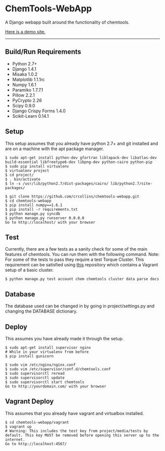 ChemTools-WebApp
================
A Django webapp built around the functionality of chemtools.

[Here is a demo site.](http://gauss.crcollins.com/)


_______________________________________________________________________
Build/Run Requirements
----------------------

- Python 2.7+
- Django 1.4.1
- Misaka 1.0.2
- Matplotlib 1.1.1rc
- Numpy 1.6.1
- Paramiko 1.7.7.1
- Pillow 2.2.1
- PyCrypto 2.26
- Scipy 0.9.0
- Django Crispy Forms 1.4.0
- Scikit-Learn 0.14.1



Setup
-----

This setup assumes that you already have python 2.7+ and git installed and are on a machine with the apt package manager.

    $ sudo apt-get install python-dev gfortran liblapack-dev libatlas-dev build-essential libfreetype6-dev libpng-dev python-cairo python-pip
    $ sudo pip install virtualenv
    $ virtualenv project
    $ cd project/
    $ . bin/activate
    $ ln -s /usr/lib/python2.7/dist-packages/cairo/ lib/python2.7/site-packages/

    $ git clone https://github.com/crcollins/chemtools-webapp.git
    $ cd chemtools-webapp
    $ pip install numpy==1.6.1
    $ pip install -r requirements.txt
    $ python manage.py syncdb
    $ python manage.py runserver 0.0.0.0
    Go to http://localhost/ with your browser

Test
----

Currently, there are a few tests as a sanity check for some of the main features of chemtools. You can run them with the following command. Note: For some of the tests to pass they require a test Torque Cluster. This requirement can be satisfied using [this](https://github.com/crcollins/torquecluster) repository which contains a Vagrant setup of a basic cluster.

    $ python manage.py test account chem chemtools cluster data parse docs

Database
--------

The database used can be changed in by going in project/settings.py and changing the DATABASE dictionary.


Deploy
------

This assumes you have already made it through the setup.

    $ sudo apt-get install supervisor nginx
    # While in your virtualenv from before
    $ pip install gunicorn

    $ sudo vim /etc/nginx/nginx.conf
    $ sudo vim /etc/supervisor/conf.d/chemtools.conf
    $ sudo supervisorctl reread
    $ sudo supervisorctl update
    $ sudo supervisorctl start chemtools
    Go to http://yourdomain.com/ with your browser


Vagrant Deploy
--------------

This assumes that you already have vagrant and virtualbox installed.

    $ cd chemtools-webapp/vagrant
    $ vagrant up
    # Warning: This includes the test key from project/media/tests by default. This key MUST be removed before opening this server up to the internet.
    Go to http://localhost:4567/



